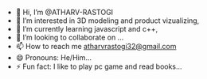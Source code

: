 - 👋 Hi, I’m @ATHARV-RASTOGI
- 👀 I’m interested in 3D modeling and product vizualizing,
- 🌱 I’m currently learning javascript and c++,
- 💞️ I’m looking to collaborate on ...
- 📫 How to reach me atharvrastogi32@gmail.com
- 😄 Pronouns: He/Him...
- ⚡ Fun fact: I like to play pc game and read books...

<!---
ATHARV-RASTOGI/ATHARV-RASTOGI is a ✨ special ✨ repository because its `README.md` (this file) appears on your GitHub profile.
You can click the Preview link to take a look at your changes.
--->
